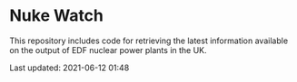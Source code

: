 # Nuke Watch

This repository includes code for retrieving the latest information available on the output of EDF nuclear power plants in the UK.

Last updated: 2021-06-12 01:48